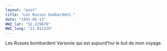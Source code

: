```yaml
---
layout: "post"
title: "Les Russes bombardent."
date: "1943-05-13"
WW2_lat: "52.229676"
WW2_long: "21.012229"
---
```


Les Russes bombardent Varsovie qui est aujourd'hui le but de mon voyage.


<div class="histoire"></div>

<div class="commentaire"></div>